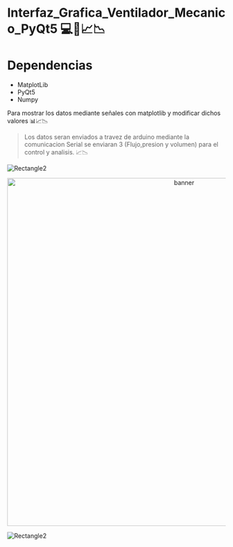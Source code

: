 # Interfaz_Grafica_Ventilador_Mecanico_PyQt5 💻🐍📈📉
# Dependencias 
- MatplotLib
- PyQt5
- Numpy

Para mostrar los datos mediante señales con matplotlib y modificar dichos valores  📊📈📉

> Los datos seran enviados a travez de arduino mediante la comunicacion Serial se enviaran 3 (Flujo,presion y volumen) para el control y analisis. 📈📉

![Rectangle2](https://user-images.githubusercontent.com/35740463/114885390-36033080-9dcc-11eb-9003-29e472e3c8ff.jpg)
<p align ="center">
   <img src="https://res.cloudinary.com/pythonid/image/upload/v1625234003/0eedeea5-51ec-44cc-8f24-5989b75d813e_psil8z.jpg" alt="banner" width="800"><br/>
</p>

![Rectangle2](https://user-images.githubusercontent.com/35740463/114885390-36033080-9dcc-11eb-9003-29e472e3c8ff.jpg)

